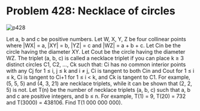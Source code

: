 # Problem 428: Necklace of circles

![p428](img/428.gif)

Let a, b and c be positive numbers. Let W, X, Y, Z be four collinear
points where |WX| = a, |XY| = b, |YZ| = c and |WZ| = a + b + c. Let Cin
be the circle having the diameter XY. Let Cout be the circle having the
diameter WZ. The triplet (a, b, c) is called a necklace triplet if you
can place k ≥ 3 distinct circles C1, C2, ..., Ck such that: Ci has no
common interior points with any Cj for 1 ≤ i, j ≤ k and i ≠ j, Ci is
tangent to both Cin and Cout for 1 ≤ i ≤ k, Ci is tangent to Ci+1 for 1
≤ i &lt; k, and Ck is tangent to C1. For example, (5, 5, 5) and (4, 3,
21) are necklace triplets, while it can be shown that (2, 2, 5) is not.
Let T(n) be the number of necklace triplets (a, b, c) such that a, b and
c are positive integers, and b ≤ n. For example, T(1) = 9, T(20) = 732
and T(3000) = 438106. Find T(1 000 000 000).